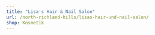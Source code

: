 ```yaml
---
title: "Lisa's Hair & Nail Salon"
url: /north-richland-hills/lisas-hair-und-nail-salon/
shop: Kosmetik
---
```

